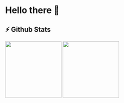 # Hello there 👋

## ⚡ Github Stats
<div>
	<img height="180em" src="https://github-readme-stats.vercel.app/api?username=Kaxxa27&show_icons=true&hide_border=true&&count_private=true&include_all_commits=true&theme=dark" />
	<img height="180em" src="https://github-readme-stats.vercel.app/api/top-langs/?username=Kaxxa27&exclude_repo=KNN-Image-Classification&show_icons=true&hide_border=true&layout=compact&langs_count=8&theme=dark"/>
</div>

<br />
